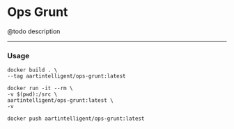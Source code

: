 # Ops Grunt

@todo description

---

### Usage

```shell
docker build . \
--tag aartintelligent/ops-grunt:latest
```

```shell
docker run -it --rm \
-v $(pwd):/src \
aartintelligent/ops-grunt:latest \
-v
```

```shell
docker push aartintelligent/ops-grunt:latest
```
